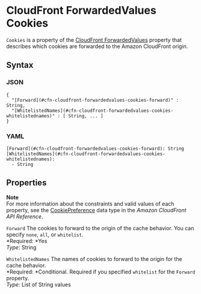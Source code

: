 # CloudFront ForwardedValues Cookies<a name="aws-properties-cloudfront-forwardedvalues-cookies"></a>

`Cookies` is a property of the [CloudFront ForwardedValues](aws-properties-cloudfront-forwardedvalues.md) property that describes which cookies are forwarded to the Amazon CloudFront origin\.

## Syntax<a name="w3ab2c21c14d236b5"></a>

### JSON<a name="aws-properties-cloudfront-forwardedvalues-cookies-syntax.json"></a>

```
{
  "[Forward](#cfn-cloudfront-forwardedvalues-cookies-forward)" : String,
  "[WhitelistedNames](#cfn-cloudfront-forwardedvalues-cookies-whitelistednames)" : [ String, ... ]
}
```

### YAML<a name="aws-properties-cloudfront-forwardedvalues-cookies-syntax.yaml"></a>

```
[Forward](#cfn-cloudfront-forwardedvalues-cookies-forward): String
[WhitelistedNames](#cfn-cloudfront-forwardedvalues-cookies-whitelistednames):
  - String
```

## Properties<a name="w3ab2c21c14d236b7"></a>

**Note**  
For more information about the constraints and valid values of each property, see the [CookiePreference](http://docs.aws.amazon.com/cloudfront/latest/APIReference/API_CookiePreference.html) data type in the *Amazon CloudFront API Reference*\.

`Forward`  <a name="cfn-cloudfront-forwardedvalues-cookies-forward"></a>
The cookies to forward to the origin of the cache behavior\. You can specify `none`, `all`, or `whitelist`\.  
*Required: *Yes  
*Type*: String

`WhitelistedNames`  <a name="cfn-cloudfront-forwardedvalues-cookies-whitelistednames"></a>
The names of cookies to forward to the origin for the cache behavior\.  
*Required: *Conditional\. Required if you specified `whitelist` for the `Forward` property\.  
*Type*: List of String values